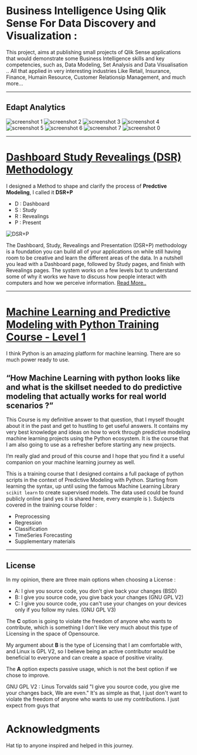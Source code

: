 
# Business Intelligence Using Qlik Sense For Data Discovery and Visualization :
This project, aims at publishing small projects of Qlik Sense applications that would demonstrate some Business Intelligence skills and key competencies, such as, Data Modeling, Set Analysis and Data Visualisation .. All that applied in very interesting industries Like Retail, Insurance, Finance, Humain Resource, Customer Relationsip Management, and much more...
***
## Edapt Analytics
![screenshot 1](https://user-images.githubusercontent.com/48279474/55288914-62071100-53bf-11e9-9646-f5baaf622193.JPG)
![screenshot 2](https://user-images.githubusercontent.com/48279474/55288915-62071100-53bf-11e9-8761-bc8de127bfcd.JPG)
![screenshot 3](https://user-images.githubusercontent.com/48279474/55288916-62071100-53bf-11e9-842e-0833adfa6003.JPG)
![screenshot 4](https://user-images.githubusercontent.com/48279474/55288917-629fa780-53bf-11e9-911e-66ffc3e5bc0d.JPG)
![screenshot 5](https://user-images.githubusercontent.com/48279474/55288918-629fa780-53bf-11e9-816b-e55f6df0aef4.JPG)
![screenshot 6](https://user-images.githubusercontent.com/48279474/55288920-629fa780-53bf-11e9-9f7a-a5705312b8c6.JPG)
![screenshot 7](https://user-images.githubusercontent.com/48279474/55288921-629fa780-53bf-11e9-9411-dc7c31a05b72.JPG)
![screenshot 0](https://user-images.githubusercontent.com/48279474/55288922-63383e00-53bf-11e9-92cc-68b79ed470e1.JPG)



***
# [Dashboard Study Revealings (DSR) Methodology](https://github.com/lazurens2/Portfolio/wiki/Dashboard-Study-Revealings-(DSR)-Methodology)

I designed a Method to shape and clarify the process of **Predctive Modeling**, I called it **DSR+P**

* D : Dashboard
* S : Study
* R : Revealings
* P : Present

![DSR+P](https://user-images.githubusercontent.com/48279474/54601874-6edf4880-4a40-11e9-9d92-485ca34e82ec.png)

The Dashboard, Study, Revealings and Presentation (DSR+P) methodology is a foundation you can build all of your applications on while still having room to be creative and learn the different areas of the data. In a nutshell you lead with a Dashboard page, followed by Study pages, and finish with Revealings pages. The system works on a few levels but to understand some of why it works we have to discuss how people interact with computers and how we perceive information.
[Read More..](https://github.com/lazurens2/Portfolio/wiki/Dashboard-Study-Revealings-(DSR)-Methodology)
***
# [Machine Learning and Predictive Modeling with Python Training Course - Level 1](https://github.com/lazurens2/Portfolio/tree/master/Machine%20Learning%20and%20Predictive%20Modeling%20with%20Python%20Training%20Course%20-%20Level%201/Level%201)

I think Python is an amazing platform for machine learning. There are so much power ready to use.

## “How Machine Learning with python looks like and what is the skillset needed to do predictive modeling that actually works for real world scenarios ?”

This Course is my definitive answer to that question, that I myself thought about it in the past and get to hustling to get useful answers.
It contains my very best knowledge and ideas on how to work through predictive modeling machine learning projects using the Python ecosystem.
It is the course that I am also going to use as a refresher before starting any new projects.

I’m really glad and proud of this course and I hope that you find it a useful companion on your machine learning journey as well.

This is a training course that I designed contains a full package of python scripts in the context of Predictive Modeling with Python. Starting from learning the syntax, up until using the famous Machine Learning Library `scikit learn` to create supervised models. The data used could be found publicly online (and yes it is shared here, every example is ).
Subjects covered in the training course folder : 
- Preprocessing
- Regression
- Classification
- TimeSeries Forecasting
- Supplementary materials
***
## License
In my opinion, there are three main options when choosing a License : 
- A: I give you source code, you don't give back your changes (BSD)
- B: I give you source code, you give back your changes (GNU GPL V2)
- C: I give you source code, you can't use your changes on your devices only if you follow my rules. (GNU GPL V3)

The **C** option is going to violate the freedom of anyone who wants to contribute, which is something I don't like very much about this type of Licensing in the space of Opensource.

My argument about **B** is the type of Licensing that I am comfortable with, and Linux is GPL V2, so I believe being an active contributor would be beneficial to everyone and can create a space of positive virality.

The **A** option expects passive usage, which is not the best option if we chose to improve.

GNU GPL V2 : Linus Torvalds said "I give you source code, you give me your changes back, We are even."
It's as simple as that, I just don't want to violate the freedom of anyone who wants to use my contributions. I just expect from guys that

# Acknowledgments
Hat tip to anyone inspired and helped in this journey.
